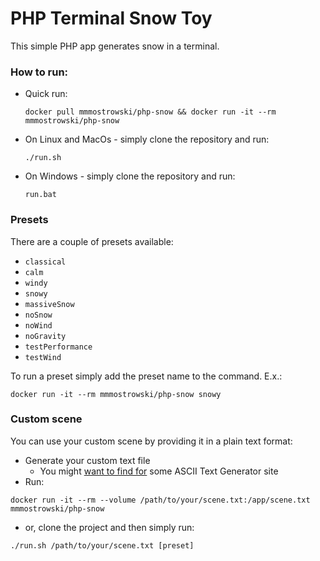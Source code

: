 # PHP Terminal Snow Toy

This simple PHP app generates snow in a terminal.


### How to run:
* Quick run: 
  ```shell
  docker pull mmmostrowski/php-snow && docker run -it --rm mmmostrowski/php-snow
  ```
* On Linux and MacOs - simply clone the repository and run: 
  ```shell
  ./run.sh
  ``` 
* On Windows - simply clone the repository and run:
  ```shell
  run.bat
  ``` 
### Presets

There are a couple of presets available:
* `classical`
* `calm`
* `windy`
* `snowy`
* `massiveSnow`
* `noSnow`
* `noWind`
* `noGravity`
* `testPerformance`
* `testWind`

To run a preset simply add the preset name to the command. E.x.:
```shell
docker run -it --rm mmmostrowski/php-snow snowy
```


### Custom scene 

You can use your custom scene by providing it in a plain text format:

* Generate your custom text file
  * You might [want to find for](https://google.gprivate.com/search.php?search?q=ASCII+text+Generator+site) some ASCII Text Generator site
* Run: 
```shell
docker run -it --rm --volume /path/to/your/scene.txt:/app/scene.txt mmmostrowski/php-snow 
```
* or, clone the project and then simply run:
```shell
./run.sh /path/to/your/scene.txt [preset]
```


